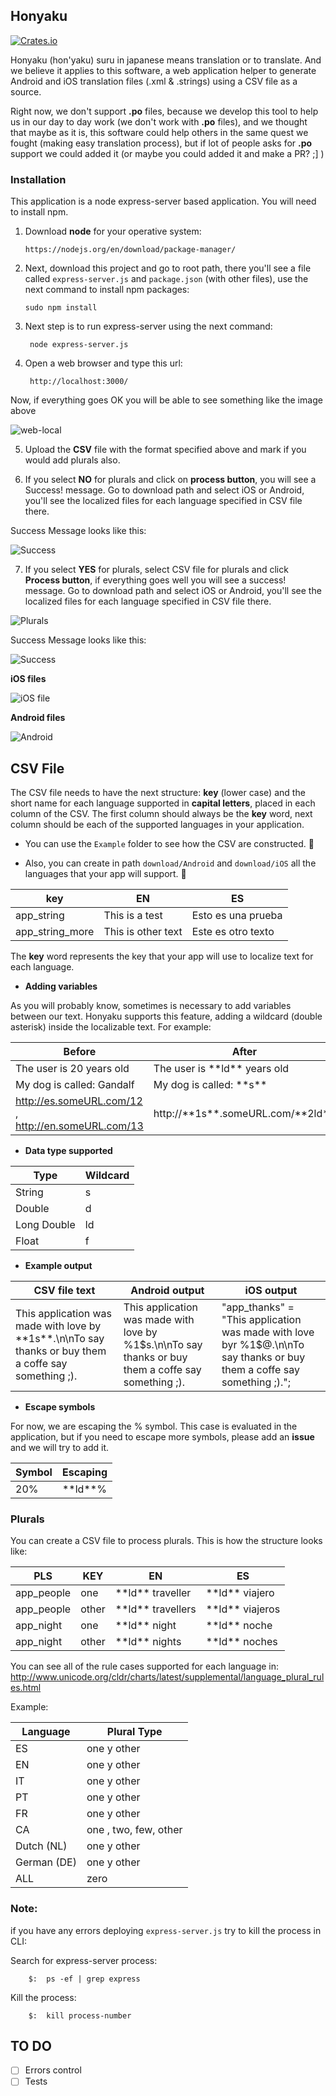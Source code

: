## Honyaku  

[![Crates.io](https://img.shields.io/crates/l/rustc-serialize.svg)]() 

Honyaku (hon'yaku) suru in japanese means translation or to translate. And we believe it applies to this software, a web application helper to generate Android and iOS translation files (.xml & .strings) using a CSV file as a source.

Right now, we don't support **.po** files, because we develop this tool to help us in our day to day work (we don't work with **.po** files), and we thought that maybe as it is, this software could help others in the same quest we fought (making easy translation process), but if lot of people asks for **.po** support we could added it (or maybe you could added it and make a PR? ;] )

### Installation

This application is a node express-server based application. You will need to install npm.

1. Download **node** for your operative system:

       https://nodejs.org/en/download/package-manager/

2. Next, download this project and go to root path, there you'll see a file called `express-server.js` and `package.json` (with other files), use the next command to install npm packages:

       sudo npm install

3. Next step is to run express-server using the next command:

        node express-server.js

4. Open a web browser and type this url:

        http://localhost:3000/

Now, if everything goes OK you will be able to see something like the image above

![web-local](https://cloud.githubusercontent.com/assets/724536/25343776/50aa3ac6-2910-11e7-9b06-923b99bb00a6.png)


5. Upload the **CSV** file with the format specified above and  mark if you would add plurals also.

6. If you select **NO** for plurals and click on **process button**, you will see a Success! message. Go to download path and select iOS or Android, you'll see the localized files for each language specified in CSV file there.

Success Message looks like this:

![Success](https://cloud.githubusercontent.com/assets/724536/25346311/8df6a9ee-2917-11e7-879b-ed431d548767.png)


7. If you select **YES** for plurals, select CSV file for plurals and click **Process button**, if everything goes well you will see a success! message. Go to download path and select iOS or Android, you'll see the localized files for each language specified in CSV file there.

![Plurals](https://cloud.githubusercontent.com/assets/724536/25345603/d469aca2-2915-11e7-8306-d4089aeecdc6.png)

Success Message looks like this:

![Success](https://cloud.githubusercontent.com/assets/724536/25346311/8df6a9ee-2917-11e7-879b-ed431d548767.png)


**iOS files**

![iOS file](https://cloud.githubusercontent.com/assets/724536/25345429/55fc5838-2915-11e7-83f7-c796941d9424.png)

**Android files**

![Android](https://cloud.githubusercontent.com/assets/724536/25345488/8a9f6350-2915-11e7-8619-fe5bd02617bd.png)




## CSV File

The CSV file needs to have the next structure: **key** (lower case) and the short name for each language supported in **capital letters**, placed in each column of the CSV. The first column should always be the **key** word, next column should be each of the supported languages in your application. 

-  You can use the `Example` folder to see how the CSV are constructed. :page_facing_up:

 - Also, you can create in path `download/Android`  and `download/iOS` all the languages that your app will support. :memo:



key          |       EN      | ES
------------ | ------------- | -------------
app_string | This is a test | Esto es una prueba
app_string_more | This is other text | Este es otro texto


The **key** word represents the key that your app will use to localize text for each language.


- **Adding variables**

As you will probably know, sometimes is necessary to add variables between our text. Honyaku supports this feature, adding a wildcard (double asterisk) inside the localizable text. For example:


Before       |       After
------------ | -------------
The user is 20 years old | The user is \*\*ld\*\* years old
My dog is called: Gandalf | My dog is called: \*\*s\*\*
http://es.someURL.com/12 , http://en.someURL.com/13 | http://\*\*1s\*\*.someURL.com/\*\*2ld\*\*



- **Data type supported**

Type         |       Wildcard
------------ | -------------
String	      | s
Double	      | d
Long Double  | ld
Float        | f



- **Example output**

CSV file text  |       Android output      | iOS output
------------   | -------------             | -------------
This application was made with love by \*\*1s\*\*.\n\nTo say thanks or buy them a coffe say something ;).  | <string name="app_thanks">This application was made with love by %1$s.\n\nTo say thanks or buy them a coffe say something ;).</string> | "app_thanks" = "This application was made with love byr %1$@.\n\nTo say thanks or buy them a coffe say something ;).";



- **Escape symbols**

For now, we are escaping the % symbol. This case is evaluated in the application, but if you need to escape more symbols, please add an **issue** and we will try to add it.

Symbol       |       Escaping
------------ | -------------
20%	      |  \*\*ld\*\*%




### Plurals

You can create a CSV file to process plurals. This is how the structure looks like:

PLS          |       KEY      | EN                     | ES
------------ | -------------  | -------------          | -------------
app_people   | one            |  \*\*ld\*\* traveller  |  \*\*ld\*\* viajero
app_people   | other          |  \*\*ld\*\* travellers |  \*\*ld\*\* viajeros
app_night    | one            |  \*\*ld\*\* night      |  \*\*ld\*\* noche
app_night    | other          |  \*\*ld\*\* nights     |  \*\*ld\*\* noches


You can see all of the rule cases supported for each language in: http://www.unicode.org/cldr/charts/latest/supplemental/language_plural_rules.html

Example:

Language     |   Plural Type
------------ | -------------       
ES | one y other
EN | one y other
IT | one y other
PT | one y other
FR | one y other
CA | one , two, few, other
Dutch (NL) | one y other
German (DE) | one y other
ALL | zero




### Note:

if you have any errors deploying `express-server.js` try to kill the process in CLI:

Search for express-server process:

        $:  ps -ef | grep express

Kill the process:

        $:  kill process-number

## TO DO

- [ ] Errors control
- [ ] Tests

